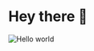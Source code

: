 # Hey there :wave:

<img src="https://raw.githubusercontent.com/sagar-viradiya/sagar-viradiya/master/resources/banner.png" alt="Hello world">
